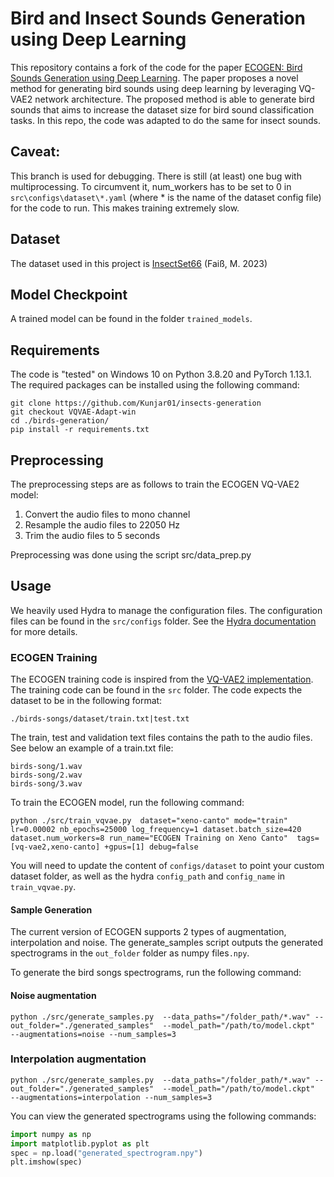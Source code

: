 # Bird and Insect Sounds Generation using Deep Learning

This repository contains a fork of the code for the paper [ECOGEN: Bird Sounds Generation using Deep Learning](https://doi.org/10.1111/2041-210X.14239). 
The paper proposes a novel method for generating bird sounds using deep learning by leveraging VQ-VAE2 network architecture.
The proposed method is able to generate bird sounds that aims to increase the dataset size for bird sound classification tasks.
In this repo, the code was adapted to do the same for insect sounds. 

## Caveat:
This branch is used for debugging. There is still (at least) one bug with multiprocessing. To circumvent it, num_workers has to be set to 0 in `src\configs\dataset\*.yaml` (where * is the name of the dataset config file) for the code to run. This makes training extremely slow.

## Dataset
The dataset used in this project is [InsectSet66](https://zenodo.org/records/8252141) (Faiß, M. 2023)

## Model Checkpoint
A trained model can be found in the folder `trained_models`.

## Requirements
The code is "tested" on Windows 10 on Python 3.8.20 and PyTorch 1.13.1. The required packages can be installed using the following command:
```
git clone https://github.com/Kunjar01/insects-generation
git checkout VQVAE-Adapt-win
cd ./birds-generation/
pip install -r requirements.txt
```

## Preprocessing
The preprocessing steps are as follows to train the ECOGEN VQ-VAE2 model:
1. Convert the audio files to mono channel
2. Resample the audio files to 22050 Hz
3. Trim the audio files to 5 seconds

Preprocessing was done using the script src/data_prep.py

## Usage
We heavily used Hydra to manage the configuration files. The configuration files can be found in the `src/configs` folder. See the [Hydra documentation](https://hydra.cc/docs/intro) for more details.

### ECOGEN Training
The ECOGEN training code is inspired from the [VQ-VAE2 implementation](https://github.com/rosinality/vq-vae-2-pytorch).
The training code can be found in the `src` folder.
The code expects the dataset to be in the following format:
```
./birds-songs/dataset/train.txt|test.txt
```

The train, test and validation text files contains the path to the audio files. See below an example of a train.txt file:

```
birds-song/1.wav
birds-song/2.wav
birds-song/3.wav
```


To train the ECOGEN model, run the following command:
```
python ./src/train_vqvae.py  dataset="xeno-canto" mode="train" lr=0.00002 nb_epochs=25000 log_frequency=1 dataset.batch_size=420 dataset.num_workers=8 run_name="ECOGEN Training on Xeno Canto"  tags=[vq-vae2,xeno-canto] +gpus=[1] debug=false
```
You will need to update the content of `configs/dataset` to point your custom dataset folder, as well as the hydra `config_path` and `config_name` in `train_vqvae.py`.


#### Sample Generation
The current version of ECOGEN supports 2 types of augmentation, interpolation and noise. The generate_samples script outputs the generated spectrograms in the `out_folder` folder as numpy files`.npy`.

To generate the bird songs spectrograms, run the following command:
#### Noise augmentation
```
python ./src/generate_samples.py  --data_paths="/folder_path/*.wav" --out_folder="./generated_samples"  --model_path="/path/to/model.ckpt"  --augmentations=noise --num_samples=3
```
### Interpolation augmentation
```
python ./src/generate_samples.py  --data_paths="/folder_path/*.wav" --out_folder="./generated_samples"  --model_path="/path/to/model.ckpt"  --augmentations=interpolation --num_samples=3
```

You can view the generated spectrograms using the following commands:
```python
import numpy as np
import matplotlib.pyplot as plt
spec = np.load("generated_spectrogram.npy")
plt.imshow(spec)
```
